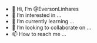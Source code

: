- 👋 Hi, I’m @EversonLinhares
- 👀 I’m interested in ...
- 🌱 I’m currently learning ...
- 💞️ I’m looking to collaborate on ...
- 📫 How to reach me ...

<!---
EversonLinhares/EversonLinhares is a ✨ special ✨ repository because its `README.md` (this file) appears on your GitHub profile.
You can click the Preview link to take a look at your changes.
--->
